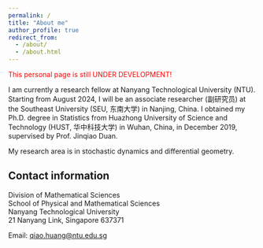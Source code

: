 ```yaml
---
permalink: /
title: "About me"
author_profile: true
redirect_from: 
  - /about/
  - /about.html
---
```


<font color="red">This personal page is still UNDER DEVELOPMENT!</font>


I am currently a research fellow at Nanyang Technological University (NTU). Starting from August 2024, I will be an associate researcher (副研究员) at the Southeast University (SEU, 东南大学) in Nanjing, China. I obtained my Ph.D. degree in Statistics from Huazhong University of Science and Technology (HUST, 华中科技大学) in Wuhan, China, in December 2019, supervised by Prof. Jinqiao Duan.

My research area is in stochastic dynamics and differential geometry. 


## Contact information

Division of Mathematical Sciences<br>
School of Physical and Mathematical Sciences<br>
Nanyang Technological University<br>
21 Nanyang Link, Singapore 637371<br>

Email: qiao.huang@ntu.edu.sg
